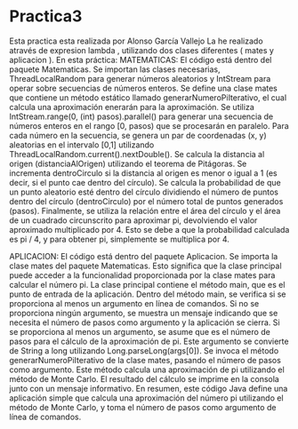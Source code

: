 # Practica3
Esta practica esta realizada por Alonso García Vallejo 
La he realizado através de expresion lambda , utilizando dos clases diferentes ( mates y aplicacion ).
En esta práctica:
MATEMATICAS:
El código está dentro del paquete Matematicas.
Se importan las clases necesarias, ThreadLocalRandom para generar números aleatorios y IntStream para operar sobre secuencias de números enteros.
Se define una clase mates que contiene un método estático llamado generarNumeroPiIterativo, el cual calcula una aproximación enerarán para la aproximación.                                                   Se utiliza IntStream.range(0, (int) pasos).parallel() para generar una secuencia de números enteros en el rango [0, pasos) que se procesarán en paralelo.
Para cada número en la secuencia, se genera un par de coordenadas (x, y) aleatorias en el intervalo [0,1] utilizando ThreadLocalRandom.current().nextDouble().
Se calcula la distancia al origen (distanciaAlOrigen) utilizando el teorema de Pitágoras.
Se incrementa dentroCirculo si la distancia al origen es menor o igual a 1 (es decir, si el punto cae dentro del círculo).
Se calcula la probabilidad de que un punto aleatorio esté dentro del círculo dividiendo el número de puntos dentro del círculo (dentroCirculo) por el número total de puntos generados (pasos).
Finalmente, se utiliza la relación entre el área del círculo y el área de un cuadrado circunscrito para aproximar pi, devolviendo el valor aproximado multiplicado por 4. Esto se debe a que la probabilidad calculada es pi / 4, y para obtener pi, simplemente se multiplica por 4.

APLICACION:
El código está dentro del paquete Aplicacion.
Se importa la clase mates del paquete Matematicas. Esto significa que la clase principal puede acceder a la funcionalidad proporcionada por la clase mates para calcular el número pi.
La clase principal contiene el método main, que es el punto de entrada de la aplicación.
Dentro del método main, se verifica si se proporciona al menos un argumento en línea de comandos. Si no se proporciona ningún argumento, se muestra un mensaje indicando que se necesita el número de pasos como argumento y la aplicación se cierra.
Si se proporciona al menos un argumento, se asume que es el número de pasos para el cálculo de la aproximación de pi. Este argumento se convierte de String a long utilizando Long.parseLong(args[0]).
Se invoca el método generarNumeroPiIterativo de la clase mates, pasando el número de pasos como argumento. Este método calcula una aproximación de pi utilizando el método de Monte Carlo.
El resultado del cálculo se imprime en la consola junto con un mensaje informativo.
En resumen, este código Java define una aplicación simple que calcula una aproximación del número pi utilizando el método de Monte Carlo, y toma el número de pasos como argumento de línea de comandos.

